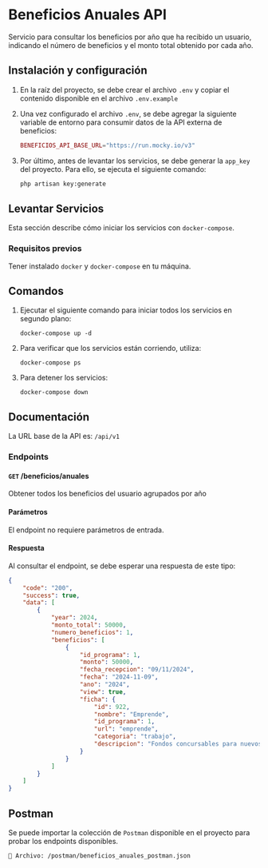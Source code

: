 # Beneficios Anuales API

Servicio para consultar los beneficios por año que ha recibido un usuario, indicando el número de beneficios y el monto total obtenido por cada año.

## Instalación y configuración

1. En la raíz del proyecto, se debe crear el archivo `.env` y copiar el contenido disponible en el archivo `.env.example`

2. Una vez configurado el archivo `.env`, se debe agregar la siguiente variable de entorno para consumir datos de la API externa de beneficios:

    ```php
    BENEFICIOS_API_BASE_URL="https://run.mocky.io/v3"
    ```

3. Por último, antes de levantar los servicios, se debe generar la `app_key` del proyecto. Para ello, se ejecuta el siguiente comando:

    ```sh
    php artisan key:generate
    ```

## Levantar Servicios

Esta sección describe cómo iniciar los servicios con `docker-compose`.

### Requisitos previos

Tener instalado `docker` y `docker-compose` en tu máquina.

## Comandos

1. Ejecutar el siguiente comando para iniciar todos los servicios en segundo plano:
    ```
    docker-compose up -d
    ```

2. Para verificar que los servicios están corriendo, utiliza:
    ```
    docker-compose ps
    ```

3. Para detener los servicios:
    ```
    docker-compose down
    ```

## Documentación

La URL base de la API es: `/api/v1`

### Endpoints

#### ```GET``` /beneficios/anuales

Obtener todos los beneficios del usuario agrupados por año

#### Parámetros

El endpoint no requiere parámetros de entrada.

#### Respuesta

Al consultar el endpoint, se debe esperar una respuesta de este tipo:

```json
{
    "code": "200",
    "success": true,
    "data": [
        {
            "year": 2024,
            "monto_total": 50000,
            "numero_beneficios": 1,
            "beneficios": [
                {
                    "id_programa": 1,
                    "monto": 50000,
                    "fecha_recepcion": "09/11/2024",
                    "fecha": "2024-11-09",
                    "ano": "2024",
                    "view": true,
                    "ficha": {
                        "id": 922,
                        "nombre": "Emprende",
                        "id_programa": 1,
                        "url": "emprende",
                        "categoria": "trabajo",
                        "descripcion": "Fondos concursables para nuevos negocios"
                    }
                }
            ]
        }
    ]
}
```

## Postman

Se puede importar la colección de `Postman` disponible en el proyecto para probar los endpoints disponibles.

```
📁 Archivo: /postman/beneficios_anuales_postman.json
```
